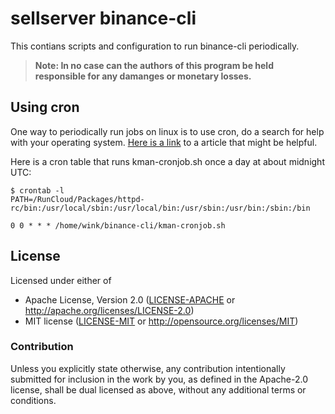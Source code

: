 # sellserver binance-cli

This contians scripts and configuration to run binance-cli periodically.

> **Note: In no case can the authors of this program be held responsible
> for any damanges or monetary losses.**

## Using cron

One way to periodically run jobs on linux is to use cron, do a
search for help with your operating system. [Here is a link](https://www.digitalocean.com/community/tutorials/how-to-use-cron-to-automate-tasks-ubuntu-1804)
to a article that might be helpful.

Here is a cron table that runs kman-cronjob.sh once a day at about midnight UTC:
```
$ crontab -l
PATH=/RunCloud/Packages/httpd-rc/bin:/usr/local/sbin:/usr/local/bin:/usr/sbin:/usr/bin:/sbin:/bin

0 0 * * * /home/wink/binance-cli/kman-cronjob.sh
```

## License

Licensed under either of

- Apache License, Version 2.0 ([LICENSE-APACHE](LICENSE-APACHE) or http://apache.org/licenses/LICENSE-2.0)
- MIT license ([LICENSE-MIT](LICENSE-MIT) or http://opensource.org/licenses/MIT)

### Contribution

Unless you explicitly state otherwise, any contribution intentionally submitted
for inclusion in the work by you, as defined in the Apache-2.0 license, shall
be dual licensed as above, without any additional terms or conditions.
